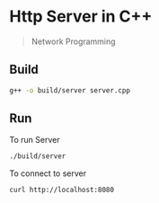 # Http Server in C++

> Network Programming


## Build

```bash
g++ -o build/server server.cpp
```

## Run

To run Server
```bash
./build/server
```

To connect to server
```
curl http://localhost:8080
```

